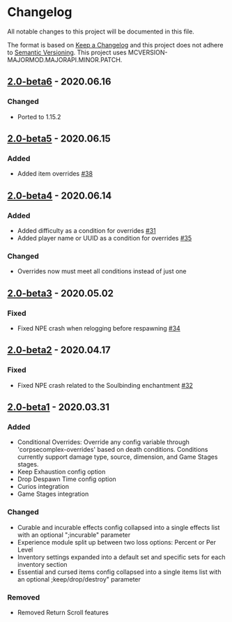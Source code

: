 # Changelog
All notable changes to this project will be documented in this file.

The format is based on [Keep a Changelog](http://keepachangelog.com/en/1.0.0/) and this project does not adhere to [Semantic Versioning](http://semver.org/spec/v2.0.0.html).
This project uses MCVERSION-MAJORMOD.MAJORAPI.MINOR.PATCH.

## [2.0-beta6](https://github.com/TheIllusiveC4/CorpseComplex/compare/c11bdd6383a98fa9dbc8e9968879ab318f59ad74...master) - 2020.06.16
### Changed
- Ported to 1.15.2

## [2.0-beta5](https://github.com/TheIllusiveC4/CorpseComplex/compare/99e39f89c5fde4186bc3f33ee7f622b89a986c4c...c11bdd6383a98fa9dbc8e9968879ab318f59ad74) - 2020.06.15
### Added
- Added item overrides [#38](https://github.com/TheIllusiveC4/CorpseComplex/issues/38)

## [2.0-beta4](https://github.com/TheIllusiveC4/CorpseComplex/compare/396ea2a0606ec0e5cc0ee2b3c8c05b52646601cf...99e39f89c5fde4186bc3f33ee7f622b89a986c4c) - 2020.06.14
### Added
- Added difficulty as a condition for overrides [#31](https://github.com/TheIllusiveC4/CorpseComplex/issues/31)
- Added player name or UUID as a condition for overrides [#35](https://github.com/TheIllusiveC4/CorpseComplex/issues/35)
### Changed
- Overrides now must meet all conditions instead of just one

## [2.0-beta3](https://github.com/TheIllusiveC4/CorpseComplex/compare/147d0d940bb1b7c359a3eb41be1e37d84c0f2ffb...396ea2a0606ec0e5cc0ee2b3c8c05b52646601cf) - 2020.05.02
### Fixed
- Fixed NPE crash when relogging before respawning [#34](https://github.com/TheIllusiveC4/CorpseComplex/issues/34)

## [2.0-beta2](https://github.com/TheIllusiveC4/CorpseComplex/compare/72c73c5a02631e57f1ac170c5ca37549ec82264c...147d0d940bb1b7c359a3eb41be1e37d84c0f2ffb) - 2020.04.17
### Fixed
- Fixed NPE crash related to the Soulbinding enchantment [#32](https://github.com/TheIllusiveC4/CorpseComplex/issues/32)

## [2.0-beta1](https://github.com/TheIllusiveC4/CorpseComplex/compare/1.12.x...72c73c5a02631e57f1ac170c5ca37549ec82264c) - 2020.03.31
### Added
- Conditional Overrides: Override any config variable through 'corpsecomplex-overrides' based on death conditions. Conditions currently support damage type, source, dimension, and Game Stages stages.
- Keep Exhaustion config option
- Drop Despawn Time config option
- Curios integration
- Game Stages integration
### Changed
- Curable and incurable effects config collapsed into a single effects list with an optional ";incurable" parameter
- Experience module split up between two loss options: Percent or Per Level
- Inventory settings expanded into a default set and specific sets for each inventory section
- Essential and cursed items config collapsed into a single items list with an optional ;keep/drop/destroy" parameter
### Removed
- Removed Return Scroll features